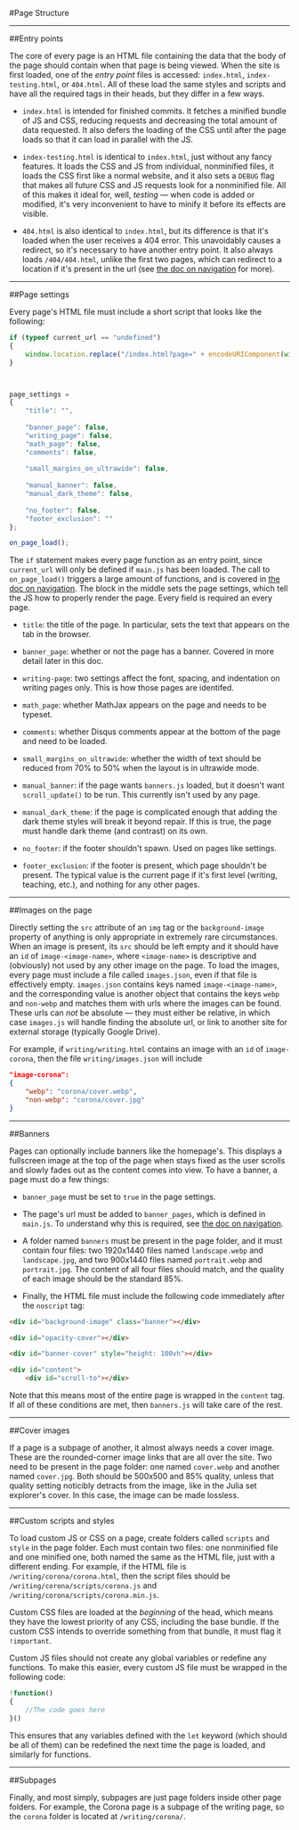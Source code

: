#Page Structure

---

##Entry points

The core of every page is an HTML file containing the data that the body of the page should contain when that page is being viewed. When the site is first loaded, one of the *entry point* files is accessed: `index.html`, `index-testing.html`, or `404.html`. All of these load the same styles and scripts and have all the required tags in their heads, but they differ in a few ways.

- `index.html` is intended for finished commits. It fetches a minified bundle of JS and CSS, reducing requests and decreasing the total amount of data requested. It also defers the loading of the CSS until after the page loads so that it can load in parallel with the JS.

- `index-testing.html` is identical to `index.html`, just without any fancy features. It loads the CSS and JS from individual, nonminified files, it loads the CSS first like a normal website, and it also sets a `DEBUG` flag that makes all future CSS and JS requests look for a nonminified file. All of this makes it ideal for, well, *testing* — when code is added or modified, it's very inconvenient to have to minify it before its effects are visible.

- `404.html` is also identical to `index.html`, but its difference is that it's loaded when the user receives a 404 error. This unavoidably causes a redirect, so it's necessary to have another entry point. It also always loads `/404/404.html`, unlike the first two pages, which can redirect to a location if it's present in the url (see [the doc on navigation]() for more).

---

##Page settings

Every page's HTML file must include a short script that looks like the following:

```js
if (typeof current_url == "undefined")
{
	window.location.replace("/index.html?page=" + encodeURIComponent(window.location.pathname));
}



page_settings = 
{
	"title": "",
	
	"banner_page": false,
	"writing_page": false,
	"math_page": false,
	"comments": false,
	
	"small_margins_on_ultrawide": false,
	
	"manual_banner": false,
	"manual_dark_theme": false,
	
	"no_footer": false,
	"footer_exclusion": ""
};

on_page_load();
```

The `if` statement makes every page function as an entry point, since `current_url` will only be defined if `main.js` has been loaded. The call to `on_page_load()` triggers a large amount of functions, and is covered in [the doc on navigation](). The block in the middle sets the page settings, which tell the JS how to properly render the page. Every field is required an every page.

- `title`: the title of the page. In particular, sets the text that appears on the tab in the browser.

- `banner_page`: whether or not the page has a banner. Covered in more detail later in this doc.

- `writing-page`: two settings affect the font, spacing, and indentation on writing pages only. This is how those pages are identifed.

- `math_page`: whether MathJax appears on the page and needs to be typeset.

- `comments`: whether Disqus comments appear at the bottom of the page and need to be loaded.

- `small_margins_on_ultrawide`: whether the width of text should be reduced from 70% to 50% when the layout is in ultrawide mode.

- `manual_banner`: if the page wants `banners.js` loaded, but it doesn't want `scroll_update()` to be run. This currently isn't used by any page.

- `manual_dark_theme`: if the page is complicated enough that adding the dark theme styles will break it beyond repair. If this is true, the page must handle dark theme (and contrast) on its own.

- `no_footer`: if the footer shouldn't spawn. Used on pages like settings.

- `footer_exclusion`: if the footer is present, which page shouldn't be present. The typical value is the current page if it's first level (writing, teaching, etc.), and nothing for any other pages.

---

##Images on the page

Directly setting the `src` attribute of an `img` tag or the `background-image` property of anything is only appropriate in extremely rare circumstances. When an image is present, its `src` should be left empty and it should have an `id` of `image-<image-name>`, where `<image-name>` is descriptive and (obviously) not used by any other image on the page. To load the images, every page must include a file called `images.json`, even if that file is effectively empty. `images.json` contains keys named `image-<image-name>`, and the corresponding value is another object that contains the keys `webp` and `non-webp` and matches them with urls where the images can be found. These urls can *not* be absolute — they must either be relative, in which case `images.js` will handle finding the absolute url, or link to another site for external storage (typically Google Drive).

For example, if `writing/writing.html` contains an image with an `id` of `image-corona`, then the file `writing/images.json` will include

```json
"image-corona":
{
	"webp": "corona/cover.webp",
	"non-webp": "corona/cover.jpg"
}
```

---

##Banners

Pages can optionally include banners like the homepage's. This displays a fullscreen image at the top of the page when stays fixed as the user scrolls and slowly fades out as the content comes into view. To have a banner, a page must do a few things:

- `banner_page` must be set to `true` in the page settings.

- The page's url must be added to `banner_pages`, which is defined in `main.js`. To understand why this is required, see [the doc on navigation]().

- A folder named `banners` must be present in the page folder, and it must contain four files: two 1920x1440 files named `landscape.webp` and `landscape.jpg`, and two 900x1440 files named `portrait.webp` and `portrait.jpg`. The content of all four files should match, and the quality of each image should be the standard 85%.

- Finally, the HTML file must include the following code immediately after the `noscript` tag:

```html
<div id="background-image" class="banner"></div>

<div id="opacity-cover"></div>

<div id="banner-cover" style="height: 100vh"></div>

<div id="content">
	<div id="scroll-to"></div>
```

Note that this means most of the entire page is wrapped in the `content` tag. If all of these conditions are met, then `banners.js` will take care of the rest.

---

##Cover images

If a page is a subpage of another, it almost always needs a cover image. These are the rounded-corner image links that are all over the site. Two need to be present in the page folder: one named `cover.webp` and another named `cover.jpg`. Both should be 500x500 and 85% quality, unless that quality setting noticibly detracts from the image, like in the Julia set explorer's cover. In this case, the image can be made lossless.

---

##Custom scripts and styles

To load custom JS or CSS on a page, create folders called `scripts` and `style` in the page folder. Each must contain two files: one nonminified file and one minified one, both named the same as the HTML file, just with a different ending. For example, if the HTML file is `/writing/corona/corona.html`, then the script files should be `/writing/corona/scripts/corona.js` and `/writing/corona/scripts/corona.min.js`.

Custom CSS files are loaded at the *beginning* of the head, which means they have the lowest priority of any CSS, including the base bundle. If the custom CSS intends to override something from that bundle, it must flag it `!important`.

Custom JS files should not create any global variables or redefine any functions. To make this easier, every custom JS file must be wrapped in the following code:

```js
!function()
{
	//The code goes here
}()
```

This ensures that any variables defined with the `let` keyword (which should be all of them) can be redefined the next time the page is loaded, and similarly for functions.

---

##Subpages

Finally, and most simply, subpages are just page folders inside other page folders. For example, the Corona page is a subpage of the writing page, so the `corona` folder is located at `/writing/corona/`.